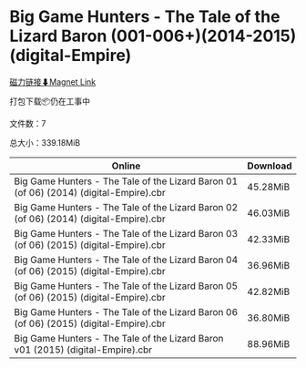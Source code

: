 # Big Game Hunters - The Tale of the Lizard Baron (001-006+)(2014-2015)(digital-Empire)

[磁力链接⬇Magnet Link](magnet:?xt=urn:btih:34d769921f0deefad7d00ba4e3abc4881943767d&dn=Big%20Game%20Hunters%20-%20The%20Tale%20of%20the%20Lizard%20Baron%20%28001-006%2B%29%282014-2015%29%28digital-Empire%29)

打包下载📦仍在工事中

文件数：7

总大小：339.18MiB

Online | Download
--- | ---
Big Game Hunters - The Tale of the Lizard Baron 01 (of 06) (2014) (digital-Empire).cbr | 45.28MiB
Big Game Hunters - The Tale of the Lizard Baron 02 (of 06) (2014) (digital-Empire).cbr | 46.03MiB
Big Game Hunters - The Tale of the Lizard Baron 03 (of 06) (2015) (digital-Empire).cbr | 42.33MiB
Big Game Hunters - The Tale of the Lizard Baron 04 (of 06) (2015) (digital-Empire).cbr | 36.96MiB
Big Game Hunters - The Tale of the Lizard Baron 05 (of 06) (2015) (digital-Empire).cbr | 42.82MiB
Big Game Hunters - The Tale of the Lizard Baron 06 (of 06) (2015) (digital-Empire).cbr | 36.80MiB
Big Game Hunters - The Tale of the Lizard Baron v01 (2015) (digital-Empire).cbr | 88.96MiB
